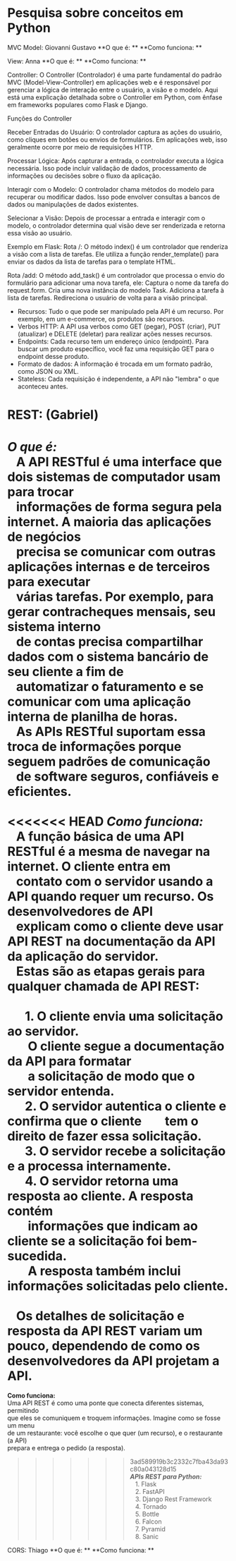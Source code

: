 # Pesquisa sobre conceitos em Python

MVC
Model: Giovanni Gustavo
**O que é: ** **Como funciona: **

View: Anna
**O que é: ** **Como funciona: **

Controller:
O Controller (Controlador) é uma parte fundamental do padrão MVC (Model-View-Controller) em aplicações web e é responsável por gerenciar a lógica de interação entre o usuário,
a visão e o modelo. Aqui está uma explicação detalhada sobre o Controller em Python, com ênfase em frameworks populares como Flask e Django.

Funções do Controller

Receber Entradas do Usuário:
O controlador captura as ações do usuário, como cliques em botões ou envios de formulários. Em aplicações web, isso geralmente ocorre por meio de requisições HTTP.

Processar Lógica:
Após capturar a entrada, o controlador executa a lógica necessária. Isso pode incluir validação de dados, processamento de informações ou decisões sobre o fluxo da aplicação.

Interagir com o Modelo:
O controlador chama métodos do modelo para recuperar ou modificar dados. Isso pode envolver consultas a bancos de dados ou manipulações de dados existentes.

Selecionar a Visão:
Depois de processar a entrada e interagir com o modelo, o controlador determina qual visão deve ser renderizada e retorna essa visão ao usuário.

Exemplo em Flask:
Rota /:
O método index() é um controlador que renderiza a visão com a lista de tarefas. Ele utiliza a função render_template() para enviar os dados da lista de tarefas para o template HTML.

Rota /add:
O método add_task() é um controlador que processa o envio do formulário para adicionar uma nova tarefa, ele:
Captura o nome da tarefa do request.form.
Cria uma nova instância do modelo Task.
Adiciona a tarefa à lista de tarefas.
Redireciona o usuário de volta para a visão principal.

-   Recursos: Tudo o que pode ser manipulado pela API é um recurso. Por exemplo, em um e-commerce, os produtos são recursos.<br>
-   Verbos HTTP: A API usa verbos como GET (pegar), POST (criar), PUT (atualizar) e DELETE (deletar) para realizar ações nesses recursos.<br>
-   Endpoints: Cada recurso tem um endereço único (endpoint). Para buscar um produto específico, você faz uma requisição GET para o endpoint desse produto.<br>
-   Formato de dados: A informação é trocada em um formato padrão, como JSON ou XML.<br>
-   Stateless: Cada requisição é independente, a API não "lembra" o que aconteceu antes.<br>

# **REST:** (Gabriel)<br>
***O que é:***<br>
&nbsp;&nbsp;&nbsp;A API RESTful é uma interface que dois sistemas de computador usam para trocar<br>
&nbsp;&nbsp;&nbsp;informações de forma segura pela internet. A maioria das aplicações de negócios<br>
&nbsp;&nbsp;&nbsp;precisa se comunicar com outras aplicações internas e de terceiros para executar<br>
&nbsp;&nbsp;&nbsp;várias tarefas. Por exemplo, para gerar contracheques mensais, seu sistema interno<br>
&nbsp;&nbsp;&nbsp;de contas precisa compartilhar dados com o sistema bancário de seu cliente a fim de<br>
&nbsp;&nbsp;&nbsp;automatizar o faturamento e se comunicar com uma aplicação interna de planilha de horas.<br>
&nbsp;&nbsp;&nbsp;As APIs RESTful suportam essa troca de informações porque seguem padrões de comunicação<br>
&nbsp;&nbsp;&nbsp;de software seguros, confiáveis e eficientes.<br>
    <br>
<<<<<<< HEAD
***Como funciona:***<br>
&nbsp;&nbsp;&nbsp;A função básica de uma API RESTful é a mesma de navegar na internet. O cliente entra em<br>
&nbsp;&nbsp;&nbsp;contato com o servidor usando a API quando requer um recurso. Os desenvolvedores de API<br>
&nbsp;&nbsp;&nbsp;explicam como o cliente deve usar API REST na documentação da API da aplicação do servidor.<br>
&nbsp;&nbsp;&nbsp;Estas são as etapas gerais para qualquer chamada de API REST:<br>
    <br>
&nbsp;&nbsp;&nbsp;&nbsp;&nbsp;&nbsp;1. O cliente envia uma solicitação ao servidor.<br>
&nbsp;&nbsp;&nbsp;&nbsp;&nbsp;&nbsp;&nbsp;O cliente segue a documentação da API para formatar<br>
&nbsp;&nbsp;&nbsp;&nbsp;&nbsp;&nbsp;&nbsp;a solicitação de modo que o servidor entenda.<br>
&nbsp;&nbsp;&nbsp;&nbsp;&nbsp;&nbsp;2. O servidor autentica o cliente e confirma que o cliente
&nbsp;&nbsp;&nbsp;&nbsp;&nbsp;&nbsp;&nbsp;tem o direito de fazer essa solicitação.<br>
&nbsp;&nbsp;&nbsp;&nbsp;&nbsp;&nbsp;3. O servidor recebe a solicitação e a processa internamente.<br>
&nbsp;&nbsp;&nbsp;&nbsp;&nbsp;&nbsp;4. O servidor retorna uma resposta ao cliente. A resposta contém<br>
&nbsp;&nbsp;&nbsp;&nbsp;&nbsp;&nbsp;&nbsp;informações que indicam ao cliente se a solicitação foi bem-sucedida.<br>
&nbsp;&nbsp;&nbsp;&nbsp;&nbsp;&nbsp;&nbsp;A resposta também inclui informações solicitadas pelo cliente.<br>
    <br>
&nbsp;&nbsp;&nbsp;Os detalhes de solicitação e resposta da API REST variam um pouco, dependendo de como os desenvolvedores da API projetam a API.
=======
**Como funciona:**<br>
    Uma API REST é como uma ponte que conecta diferentes sistemas, permitindo<br>
    que eles se comuniquem e troquem informações. Imagine como se fosse um menu<br>
    de um restaurante: você escolhe o que quer (um recurso), e o restaurante (a API)<br>
    prepara e entrega o pedido (a resposta).<br>
>>>>>>> 3ad589919b3c2332c7fba43da93c80a043128d15
    <br>
***APIs REST para Python:***<br>
&nbsp;&nbsp;&nbsp;1. Flask<br>
&nbsp;&nbsp;&nbsp;2. FastAPI<br>
&nbsp;&nbsp;&nbsp;3. Django Rest Framework<br>
&nbsp;&nbsp;&nbsp;4. Tornado<br>
&nbsp;&nbsp;&nbsp;5. Bottle<br>
&nbsp;&nbsp;&nbsp;6. Falcon<br>
&nbsp;&nbsp;&nbsp;7. Pyramid<br>
&nbsp;&nbsp;&nbsp;8. Sanic

CORS: Thiago
**O que é: ** **Como funciona: **
